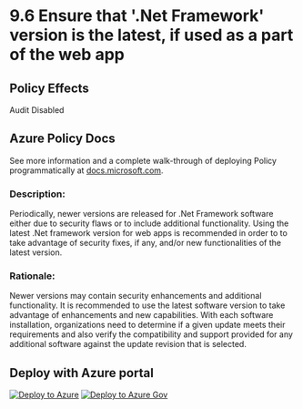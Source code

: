 # 9.6 Ensure that '.Net Framework' version is the latest, if used as a part of the web app

## Policy Effects
Audit
Disabled

## Azure Policy Docs
See more information and a complete walk-through of deploying Policy programmatically at
[docs.microsoft.com](https://docs.microsoft.com/azure/governance/policy/samples/allowed-custom-images).

### Description: 
Periodically, newer versions are released for .Net Framework software either due to
security flaws or to include additional functionality. Using the latest .Net framework
version for web apps is recommended in order to to take advantage of security fixes, if any,
and/or new functionalities of the latest version.

### Rationale: 
Newer versions may contain security enhancements and additional functionality. It is
recommended to use the latest software version to take advantage of enhancements and
new capabilities. With each software installation, organizations need to determine if a
given update meets their requirements and also verify the compatibility and support
provided for any additional software against the update revision that is selected.

## Deploy with Azure portal

[![Deploy to Azure](https://azuredeploy.net/deploybutton.png)](https://portal.azure.com/?#blade/Microsoft_Azure_Policy/CreatePolicyDefinitionBlade/uri/https%3A%2F%2Fraw.githubusercontent.com%2Fmrajess%2FAzure-Policy-CIS%2Fmaster%2Fpolicies%2F9_app_service%2F9.6%2FPolicy%2Fazurepolicy.json)
[![Deploy to Azure Gov](https://docs.microsoft.com/azure/governance/policy/media/deploy/deployGovbutton.png)](https://portal.azure.us/?#blade/Microsoft_Azure_Policy/CreatePolicyDefinitionBlade/uri/https%3A%2F%2Fraw.githubusercontent.com%2Fmrajess%2FAzure-Policy-CIS%2Fmaster%2Fpolicies%2F9_app_service%2F9.6%2FPolicy%2Fazurepolicy.json)